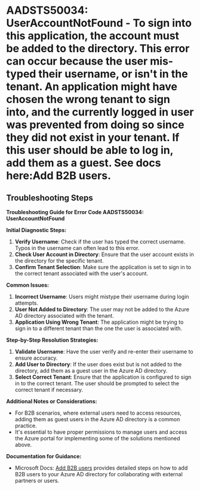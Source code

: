 
# AADSTS50034: UserAccountNotFound - To sign into this application, the account must be added to the directory. This error can occur because the user mis-typed their username, or isn't in the tenant. An application might have chosen the wrong tenant to sign into, and the currently logged in user was prevented from doing so since they did not exist in your tenant. If this user should be able to log in, add them as a guest. See docs here:Add B2B users.


## Troubleshooting Steps
**Troubleshooting Guide for Error Code AADSTS50034: UserAccountNotFound**

**Initial Diagnostic Steps:**
1. **Verify Username**: Check if the user has typed the correct username. Typos in the username can often lead to this error.
2. **Check User Account in Directory**: Ensure that the user account exists in the directory for the specific tenant.
3. **Confirm Tenant Selection**: Make sure the application is set to sign in to the correct tenant associated with the user's account.

**Common Issues:**
1. **Incorrect Username**: Users might mistype their username during login attempts.
2. **User Not Added to Directory**: The user may not be added to the Azure AD directory associated with the tenant.
3. **Application Using Wrong Tenant**: The application might be trying to sign in to a different tenant than the one the user is associated with.

**Step-by-Step Resolution Strategies:**
1. **Validate Username**: Have the user verify and re-enter their username to ensure accuracy.
2. **Add User to Directory**: If the user does exist but is not added to the directory, add them as a guest user in the Azure AD directory.
3. **Select Correct Tenant**: Ensure that the application is configured to sign in to the correct tenant. The user should be prompted to select the correct tenant if necessary.

**Additional Notes or Considerations:**
- For B2B scenarios, where external users need to access resources, adding them as guest users in the Azure AD directory is a common practice.
- It's essential to have proper permissions to manage users and access the Azure portal for implementing some of the solutions mentioned above.

**Documentation for Guidance:**
- Microsoft Docs: [Add B2B users](https://docs.microsoft.com/en-us/azure/active-directory/external-identities/b2b-get-started) provides detailed steps on how to add B2B users to your Azure AD directory for collaborating with external partners or users.